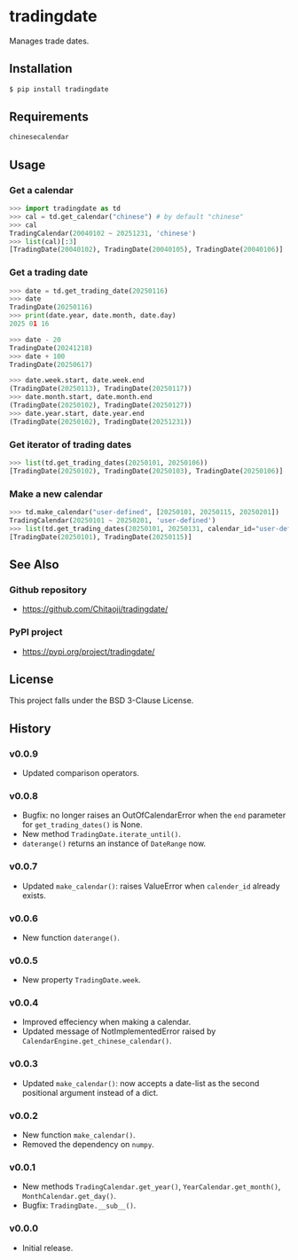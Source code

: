 # tradingdate
Manages trade dates.

## Installation
```sh
$ pip install tradingdate
```

## Requirements
```txt
chinesecalendar
```
## Usage
### Get a calendar
```py
>>> import tradingdate as td
>>> cal = td.get_calendar("chinese") # by default "chinese"
>>> cal
TradingCalendar(20040102 ~ 20251231, 'chinese')
>>> list(cal)[:3]
[TradingDate(20040102), TradingDate(20040105), TradingDate(20040106)]
```

### Get a trading date
```py
>>> date = td.get_trading_date(20250116)
>>> date
TradingDate(20250116)
>>> print(date.year, date.month, date.day)
2025 01 16

>>> date - 20
TradingDate(20241218)
>>> date + 100
TradingDate(20250617)

>>> date.week.start, date.week.end
(TradingDate(20250113), TradingDate(20250117))
>>> date.month.start, date.month.end
(TradingDate(20250102), TradingDate(20250127))
>>> date.year.start, date.year.end
(TradingDate(20250102), TradingDate(20251231))
```

### Get iterator of trading dates
```py
>>> list(td.get_trading_dates(20250101, 20250106))
[TradingDate(20250102), TradingDate(20250103), TradingDate(20250106)]
```

### Make a new calendar
```py
>>> td.make_calendar("user-defined", [20250101, 20250115, 20250201])
TradingCalendar(20250101 ~ 20250201, 'user-defined')
>>> list(td.get_trading_dates(20250101, 20250131, calendar_id="user-defined"))
[TradingDate(20250101), TradingDate(20250115)]
```

## See Also
### Github repository
* https://github.com/Chitaoji/tradingdate/

### PyPI project
* https://pypi.org/project/tradingdate/

## License
This project falls under the BSD 3-Clause License.

## History
### v0.0.9
* Updated comparison operators.

### v0.0.8
* Bugfix: no longer raises an OutOfCalendarError when the `end` parameter for `get_trading_dates()` is None. 
* New method `TradingDate.iterate_until()`.
* `daterange()` returns an instance of `DateRange` now.

### v0.0.7
* Updated `make_calendar()`: raises ValueError when `calender_id` already exists.

### v0.0.6
* New function `daterange()`.

### v0.0.5
* New property `TradingDate.week`.

### v0.0.4
* Improved effeciency when making a calendar.
* Updated message of NotImplementedError raised by `CalendarEngine.get_chinese_calendar()`.

### v0.0.3
* Updated `make_calendar()`: now accepts a date-list as the second positional argument instead of a dict.

### v0.0.2
* New function `make_calendar()`.
* Removed the dependency on `numpy`.

### v0.0.1
* New methods `TradingCalendar.get_year()`, `YearCalendar.get_month()`, `MonthCalendar.get_day()`.
* Bugfix: `TradingDate.__sub__()`.

### v0.0.0
* Initial release.